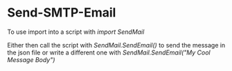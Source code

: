# Send-SMTP-Email

To use import into a script with *import SendMail*

Either then call the script with *SendMail.SendEmail()* to send the message in the json file or write a different one with *SendMail.SendEmail("My Cool Message Body")*

